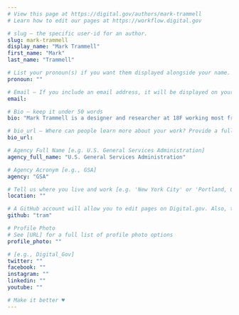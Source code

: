 ```yaml
---
# View this page at https://digital.gov/authors/mark-trammell
# Learn how to edit our pages at https://workflow.digital.gov

# slug — the specific user-id for an author.
slug: mark-trammell
display_name: "Mark Trammell"
first_name: "Mark"
last_name: "Trammell"

# List your pronoun(s) if you want them displayed alongside your name. If blank, we'll use just your name. Learn more http://mypronouns.org
pronoun: ""

# Email — If you include an email address, it will be displayed on your profile page
email: 

# Bio — keep it under 50 words
bio: "Mark Trammell is a designer and researcher at 18F working most frequently with the U.S. Forest Service, Federal Acquisition Service, and Department of Veterans Affairs. His design work prior to 18F includes tenures with Sonos, Obama for America, Twitter, Digg, PayPal, the University of Florida, and the U.S. Navy. Trammell co-authored two books on Web design and standards and served as Designer-in-Residence for the VA."

# bio_url — Where can people learn more about your work? Provide a full URL [e.g. 'https://www.example.gov/']
bio_url: 

# Agency Full Name [e.g. U.S. General Services Administration]
agency_full_name: "U.S. General Services Administration"

# Agency Acronym [e.g., GSA]
agency: "GSA"

# Tell us where you live and work [e.g. 'New York City' or 'Portland, OR']
location: ""

# A GitHub account will allow you to edit pages on Digital.gov. Also, the image used in your GitHub account can be used to populate your digital.gov profile photo. Learn more about getting a Github account at [URL]
github: "tram"

# Profile Photo
# See [URL] for a full list of profile photo options
profile_photo: ""

# [e.g., Digital_Gov]
twitter: ""
facebook: ""
instagram: ""
linkedin: ""
youtube: ""

# Make it better ♥
---
```

